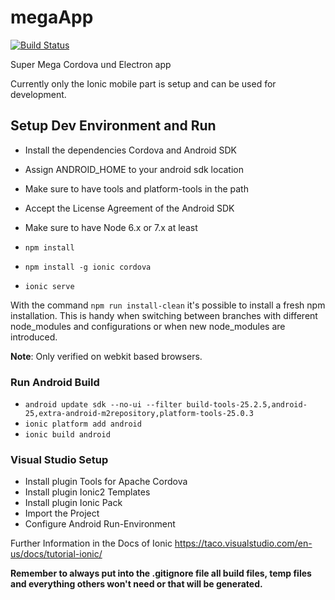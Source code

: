 megaApp
===========

[![Build Status](https://travis-ci.org/BachelorProjektAI-HSFulda/megaApp.svg?branch=development)](https://travis-ci.org/BachelorProjektAI-HSFulda/megaApp)

Super Mega Cordova und Electron app

Currently only the Ionic mobile part is setup and can be used for development.

## Setup Dev Environment and Run

- Install the dependencies Cordova and Android SDK
- Assign ANDROID_HOME to your android sdk location
- Make sure to have tools and platform-tools in the path
- Accept the License Agreement of the Android SDK 
- Make sure to have Node 6.x or 7.x at least

- `npm install`
- `npm install -g ionic cordova` 
- `ionic serve`

With the command `npm run install-clean` it's possible to install a fresh npm installation. This is handy when switching between branches with different node_modules and configurations or when new node_modules are introduced.

**Note**: Only verified on webkit based browsers.

### Run Android Build

- `android update sdk --no-ui --filter build-tools-25.2.5,android-25,extra-android-m2repository,platform-tools-25.0.3`
- `ionic platform add android`
- `ionic build android`

### Visual Studio Setup

- Install plugin Tools for Apache Cordova
- Install plugin Ionic2 Templates
- Install plugin Ionic Pack
- Import the Project
- Configure Android Run-Environment

Further Information in the Docs of Ionic https://taco.visualstudio.com/en-us/docs/tutorial-ionic/

**Remember to always put into the .gitignore file all build files, temp files and everything others won't need or that will be generated.**
